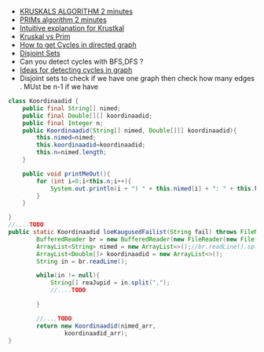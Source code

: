 + [KRUSKALS ALGORITHM 2 minutes](https://www.youtube.com/watch?v=71UQH7Pr9kU)
+ [PRIMs algorithm 2 minutes](https://www.youtube.com/watch?v=cplfcGZmX7I)
+ [Intuitive explanation for Krustkal](https://www.quora.com/What-is-an-intuitive-explanation-of-Prims-algorithm)
+ [Kruskal vs Prim](https://www.quora.com/What-is-the-difference-in-Kruskals-and-Prims-algorithm)
+ [How to get Cycles in directed graph](https://www.youtube.com/watch?v=0dJmTuMrUZM&t=107s)
+ [Disjoint Sets](https://www.youtube.com/watch?v=fNHLKhzEmVg)
+ Can you detect cycles with BFS,DFS ?
 + [Ideas for detecting cycles in graph](https://stackoverflow.com/questions/2869647/why-dfs-and-not-bfs-for-finding-cycle-in-graphs)
+ Disjoint sets to check if we have one graph then check how many edges . MUst be n-1 if we have 



~~~java 
class Koordinaadid {
    public final String[] nimed;
    public final Double[][] koordinaadid;
    public final Integer n;
    public Koordinaadid(String[] nimed, Double[][] koordinaadid){
        this.nimed=nimed;
        this.koordinaadid=koordinaadid;
        this.n=nimed.length;
    }

    public void printMeOut(){
        for (int i=0;i<this.n;i++){
            System.out.println(i + ") " + this.nimed[i] + ": " + this.koordinaadid[i][0] + ";" + this.koordinaadid[i][1] );
        }
    }

}
//....TODO
public static Koordinaadid loeKaugusedFailist(String fail) throws FileNotFoundException, IOException {
        BufferedReader br = new BufferedReader(new FileReader(new File(fail)));
        ArrayList<String> nimed = new ArrayList<>();//br.readLine().split("\t");
        ArrayList<Double[]> koordinaadid = new ArrayList<>();
        String in = br.readLine();

        while(in != null){
            String[] reaJupid = in.split(",");
            //....TODO

        }

        //....TODO
        return new Koordinaadid(nimed_arr,
                koordinaadid_arr);
}
~~~
